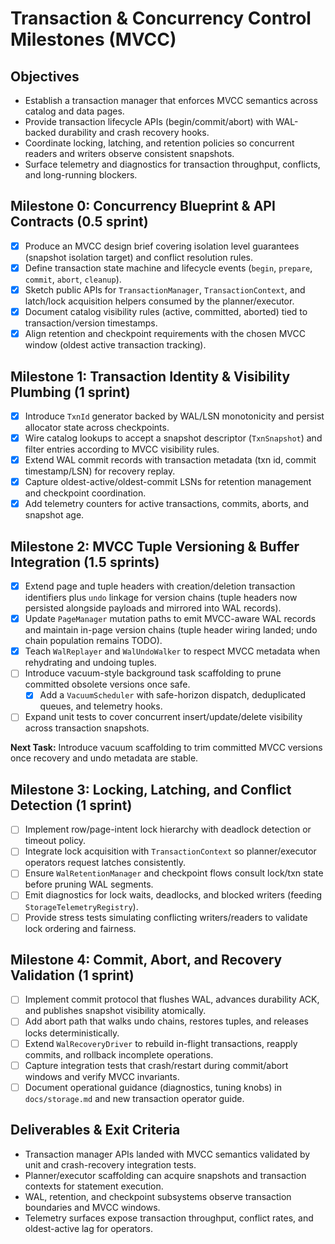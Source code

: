 # Transaction & Concurrency Control Milestones (MVCC)

## Objectives
- Establish a transaction manager that enforces MVCC semantics across catalog and data pages.
- Provide transaction lifecycle APIs (begin/commit/abort) with WAL-backed durability and crash recovery hooks.
- Coordinate locking, latching, and retention policies so concurrent readers and writers observe consistent snapshots.
- Surface telemetry and diagnostics for transaction throughput, conflicts, and long-running blockers.

## Milestone 0: Concurrency Blueprint & API Contracts (0.5 sprint)
- [x] Produce an MVCC design brief covering isolation level guarantees (snapshot isolation target) and conflict resolution rules.
- [x] Define transaction state machine and lifecycle events (`begin`, `prepare`, `commit`, `abort`, `cleanup`).
- [x] Sketch public APIs for `TransactionManager`, `TransactionContext`, and latch/lock acquisition helpers consumed by the planner/executor.
- [x] Document catalog visibility rules (active, committed, aborted) tied to transaction/version timestamps.
- [x] Align retention and checkpoint requirements with the chosen MVCC window (oldest active transaction tracking).

## Milestone 1: Transaction Identity & Visibility Plumbing (1 sprint)
- [x] Introduce `TxnId` generator backed by WAL/LSN monotonicity and persist allocator state across checkpoints.
- [x] Wire catalog lookups to accept a snapshot descriptor (`TxnSnapshot`) and filter entries according to MVCC visibility rules.
- [x] Extend WAL commit records with transaction metadata (txn id, commit timestamp/LSN) for recovery replay.
- [x] Capture oldest-active/oldest-commit LSNs for retention management and checkpoint coordination.
- [x] Add telemetry counters for active transactions, commits, aborts, and snapshot age.

## Milestone 2: MVCC Tuple Versioning & Buffer Integration (1.5 sprints)
- [x] Extend page and tuple headers with creation/deletion transaction identifiers plus `undo` linkage for version chains (tuple headers now persisted alongside payloads and mirrored into WAL records).
- [x] Update `PageManager` mutation paths to emit MVCC-aware WAL records and maintain in-page version chains (tuple header wiring landed; undo chain population remains TODO).
- [x] Teach `WalReplayer` and `WalUndoWalker` to respect MVCC metadata when rehydrating and undoing tuples.
- [ ] Introduce vacuum-style background task scaffolding to prune committed obsolete versions once safe.
	- [x] Add a `VacuumScheduler` with safe-horizon dispatch, deduplicated queues, and telemetry hooks.
- [ ] Expand unit tests to cover concurrent insert/update/delete visibility across transaction snapshots.

**Next Task:** Introduce vacuum scaffolding to trim committed MVCC versions once recovery and undo metadata are stable.

## Milestone 3: Locking, Latching, and Conflict Detection (1 sprint)
- [ ] Implement row/page-intent lock hierarchy with deadlock detection or timeout policy.
- [ ] Integrate lock acquisition with `TransactionContext` so planner/executor operators request latches consistently.
- [ ] Ensure `WalRetentionManager` and checkpoint flows consult lock/txn state before pruning WAL segments.
- [ ] Emit diagnostics for lock waits, deadlocks, and blocked writers (feeding `StorageTelemetryRegistry`).
- [ ] Provide stress tests simulating conflicting writers/readers to validate lock ordering and fairness.

## Milestone 4: Commit, Abort, and Recovery Validation (1 sprint)
- [ ] Implement commit protocol that flushes WAL, advances durability ACK, and publishes snapshot visibility atomically.
- [ ] Add abort path that walks undo chains, restores tuples, and releases locks deterministically.
- [ ] Extend `WalRecoveryDriver` to rebuild in-flight transactions, reapply commits, and rollback incomplete operations.
- [ ] Capture integration tests that crash/restart during commit/abort windows and verify MVCC invariants.
- [ ] Document operational guidance (diagnostics, tuning knobs) in `docs/storage.md` and new transaction operator guide.

## Deliverables & Exit Criteria
- Transaction manager APIs landed with MVCC semantics validated by unit and crash-recovery integration tests.
- Planner/executor scaffolding can acquire snapshots and transaction contexts for statement execution.
- WAL, retention, and checkpoint subsystems observe transaction boundaries and MVCC windows.
- Telemetry surfaces expose transaction throughput, conflict rates, and oldest-active lag for operators.
